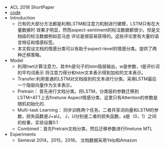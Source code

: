 - ACL 2018 ShortPaper
- [code]( https://github.com/ruidan/Aspect-level-sentiment.)
- Introduction
    - 已有的大部分方法都是利用LSTM和注意力机制进行建模，LSTM只有在大量数据时
    效果才明显，然而aspect-sentiment的标注数据都很少。但是文档级的标注数据例如亚马逊
    评论是很容易获得的。这些评论里有大量的语言特征和情感标签。
    - 本文假设文档的情感分类可以有助于aspect-level的情感分类。提供了两种迁移策略。
- Model
    - 利用hwt计算注意力，其中h是句子的lstm隐层输出，w是参数，t是评价词的平均词表示
    将注意力得分和lstm文本表示得到加权的文本表示。
    - Transfer:利用普通的LSTM对文档级别的文本进行分类。采用LSTM最后一个隐层向量作为文本表示。
    - Pretrain： 首先进行文档分类。将LSTM，分类层的参数迁移到LSTM+ATT上去finetune
    Aspect情感分类，这里只有Attention的参数是随机初始化的.
    - Multi-task Learning： 同步训练两个任务。二者共享词向量和LSTM的参数，损失函数是J+aU。
    J，U分别是二者的损失函数，a是（0，1）之间的权重，实验设置0.1
    - Combined：首先Pretrain文档分类，然后迁移参数进行finetune MTL
 - Experiments
    - Semeval 2014，2015，2016， 文档数据采用Yelp和Amazon
